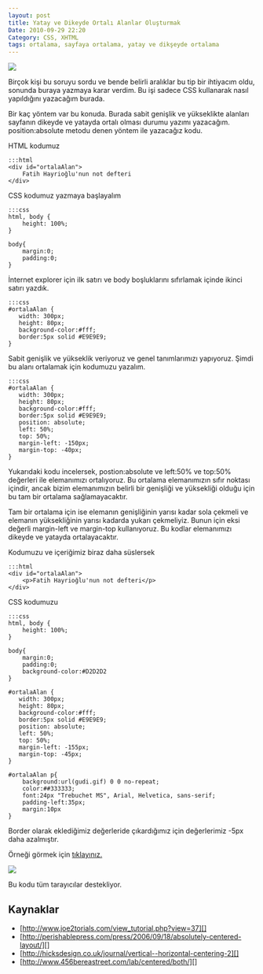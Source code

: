 ```yaml
---
layout: post
title: Yatay ve Dikeyde Ortalı Alanlar Oluşturmak
Date: 2010-09-29 22:20
Category: CSS, XHTML
tags: ortalama, sayfaya ortalama, yatay ve dikşeyde ortalama
---
```


![][100]

Birçok kişi bu soruyu sordu ve bende belirli aralıklar bu tip
bir ihtiyacım oldu, sonunda buraya yazmaya karar verdim. Bu işi sadece
CSS kullanarak nasıl yapıldığını yazacağım burada.

Bir kaç yöntem var bu konuda. Burada sabit genişlik ve yükseklikte
alanları sayfanın dikeyde ve yatayda ortalı olması durumu yazımı
yazacağım. position:absolute metodu denen yöntem ile yazacağız kodu.

HTML kodumuz

	:::html
	<div id="ortalaAlan">
		Fatih Hayrioğlu'nun not defteri
	</div>

CSS kodumuz yazmaya başlayalım

	:::css
	html, body {
		height: 100%;
	}

	body{
		margin:0;
		padding:0;
	}

İnternet explorer için ilk satırı ve body boşluklarını sıfırlamak içinde
ikinci satırı yazdık.

	:::css
	#ortalaAlan {
	   width: 300px;
	   height: 80px;
	   background-color:#fff;
	   border:5px solid #E9E9E9;
	}

Sabit genişlik ve yükseklik veriyoruz ve genel tanımlarımızı yapıyoruz.
Şimdi bu alanı ortalamak için kodumuzu yazalım.

	:::css
	#ortalaAlan {
	   width: 300px;
	   height: 80px;
	   background-color:#fff;
	   border:5px solid #E9E9E9;
	   position: absolute;
	   left: 50%;
	   top: 50%;
	   margin-left: -150px;
	   margin-top: -40px;
	}



Yukarıdaki kodu incelersek, postion:absolute ve left:50% ve top:50%
değerleri ile elemanımızı ortalıyoruz. Bu ortalama elemanımızın sıfır
noktası içindir, ancak bizim elemanımızın belirli bir genişliği ve
yüksekliği olduğu için bu tam bir ortalama sağlamayacaktır.

Tam bir ortalama için ise elemanın genişliğinin yarısı kadar sola
çekmeli ve elemanın yüksekliğinin yarısı kadarda yukarı çekmeliyiz.
Bunun için eksi değerli margin-left ve margin-top kullanıyoruz. Bu
kodlar elemanımızı dikeyde ve yatayda ortalayacaktır.

Kodumuzu ve içeriğimiz biraz daha süslersek

	:::html
	<div id="ortalaAlan">
		<p>Fatih Hayrioğlu'nun not defteri</p>
	</div>

CSS kodumuzu

	:::css
	html, body {
		height: 100%;
	}

	body{
		margin:0;
		padding:0;
		background-color:#D2D2D2
	}

	#ortalaAlan {
	   width: 300px;
	   height: 80px;
	   background-color:#fff;
	   border:5px solid #E9E9E9;
	   position: absolute;
	   left: 50%;
	   top: 50%;
	   margin-left: -155px;
	   margin-top: -45px;
	}

	#ortalaAlan p{
	    background:url(gudi.gif) 0 0 no-repeat;
	    color:##333333;
	    font:24px "Trebuchet MS", Arial, Helvetica, sans-serif;
	    padding-left:35px;
	    margin:10px
	}

Border olarak eklediğimiz değerleride çıkardığımız için değerlerimiz
-5px daha azalmıştır.

Örneği görmek için [tıklayınız.][]

![][1]

Bu kodu tüm tarayıcılar destekliyor.

## Kaynaklar

-   [http://www.joe2torials.com/view_tutorial.php?view=37][]
-   [http://perishablepress.com/press/2006/09/18/absolutely-centered-layout/][]
-   [http://hicksdesign.co.uk/journal/vertical--horizontal-centering-2][]
-   [http://www.456bereastreet.com/lab/centered/both/][]

  [100]: /images/dikey_yatayda_ortalama_ornek.gif
  [tıklayınız.]: /dokumanlar/dikey_yatay_ortalama.html
  [1]: /images/dikey_yatayda_ortalama-300x223.gif
  [http://www.joe2torials.com/view_tutorial.php?view=37]: http://www.joe2torials.com/view_tutorial.php?view=37
  [http://perishablepress.com/press/2006/09/18/absolutely-centered-layout/]: http://perishablepress.com/press/2006/09/18/absolutely-centered-layout/
  [http://hicksdesign.co.uk/journal/vertical--horizontal-centering-2]: http://hicksdesign.co.uk/journal/vertical--horizontal-centering-2
  [http://www.456bereastreet.com/lab/centered/both/]: http://www.456bereastreet.com/lab/centered/both/
